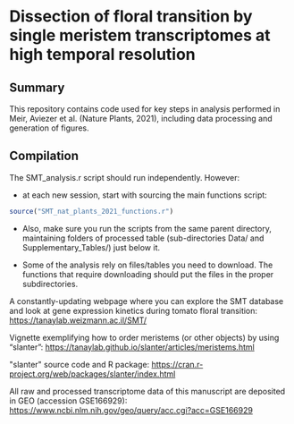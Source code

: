 # Dissection of floral transition by single meristem transcriptomes at high temporal resolution

## Summary
This repository contains code used for key steps in analysis performed in Meir, Aviezer et al. (Nature Plants, 2021), including data processing and generation of figures. 

## Compilation

The SMT_analysis.r script should run independently. However:

  - at each new session, start with sourcing the main functions script:

```r
source("SMT_nat_plants_2021_functions.r")
```

  - Also, make sure you run the scripts from the same parent directory, maintaining folders of processed table (sub-directories Data/ and Supplementary_Tables/) just below it.

  - Some of the analysis rely on files/tables you need to download. The functions that require downloading should put the files in the proper subdirectories. 


A constantly-updating webpage where you can explore the SMT database and look at gene expression kinetics during tomato floral transition:
https://tanaylab.weizmann.ac.il/SMT/

Vignette exemplifying how to order meristems (or other objects) by using “slanter”:
https://tanaylab.github.io/slanter/articles/meristems.html

"slanter" source code and R package:
https://cran.r-project.org/web/packages/slanter/index.html

All raw and processed transcriptome data of this manuscript are deposited in GEO (accession GSE166929):
https://www.ncbi.nlm.nih.gov/geo/query/acc.cgi?acc=GSE166929


